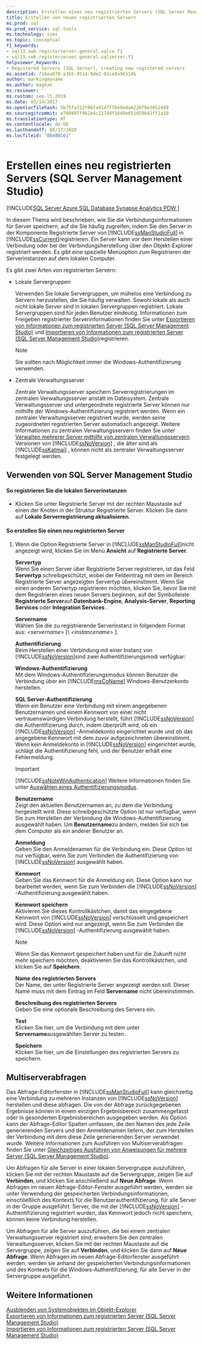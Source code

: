 ```yaml
---
description: Erstellen eines neu registrierten Servers (SQL Server Management Studio)
title: Erstellen von neuen registrierten Servern
ms.prod: sql
ms.prod_service: sql-tools
ms.technology: ssms
ms.topic: conceptual
f1_keywords:
- sql13.swb.registerserver.general.sqlce.f1
- sql13.swb.registerserver.general.sqlserver.f1
helpviewer_keywords:
- Registered Servers [SQL Server], creating new registered servers
ms.assetid: 716ea070-a3b5-4514-9de2-82ce8a96514b
author: markingmyname
ms.author: maghan
ms.reviewer: ''
ms.custom: seo-lt-2019
ms.date: 03/14/2017
ms.openlocfilehash: 5b75fa312f06fa91d7ffbe9a4a4226f0e3852449
ms.sourcegitcommit: e700497f962e4c2274df16d9e651059b42ff1a10
ms.translationtype: HT
ms.contentlocale: de-DE
ms.lasthandoff: 08/17/2020
ms.locfileid: "88480161"
---
```

# <a name="create-a-new-registered-server-sql-server-management-studio"></a>Erstellen eines neu registrierten Servers (SQL Server Management Studio)

[!INCLUDE[SQL Server Azure SQL Database Synapse Analytics PDW ](../../includes/applies-to-version/sql-asdb-asdbmi-asa-pdw.md)]

In diesem Thema wird beschrieben, wie Sie die Verbindungsinformationen für Server speichern, auf die Sie häufig zugreifen, indem Sie den Server in der Komponente Registrierte Server von [!INCLUDE[ssManStudioFull](../../includes/ssmanstudiofull-md.md)] in [!INCLUDE[ssCurrent](../../includes/sscurrent-md.md)]registrieren. Ein Server kann vor dem Herstellen einer Verbindung oder bei der Verbindungsherstellung über den Objekt-Explorer registriert werden. Es gibt eine spezielle Menüoption zum Registrieren der Serverinstanzen auf dem lokalen Computer.  
  
 Es gibt zwei Arten von registrierten Servern:  
  
-   Lokale Servergruppen  
  
     Verwenden Sie lokale Servergruppen, um mühelos eine Verbindung zu Servern herzustellen, die Sie häufig verwalten. Sowohl lokale als auch nicht lokale Server sind in lokalen Servergruppen registriert. Lokale Servergruppen sind für jeden Benutzer eindeutig. Informationen zum Freigeben registrierter Serverinformationen finden Sie unter [Exportieren von Informationen zum registrierten Server &#40;SQL Server Management Studio&#41;](../../tools/sql-server-management-studio/export-registered-server-information-sql-server-management-studio.md) und [Importieren von Informationen zum registrierten Server &#40;SQL Server Management Studio&#41;](../../tools/sql-server-management-studio/import-registered-server-information-sql-server-management-studio.md)registrieren.  
  
    > [!NOTE]  
    >  Sie sollten nach Möglichkeit immer die Windows-Authentifizierung verwenden.  
  
-   Zentrale Verwaltungsserver  
  
     Zentrale Verwaltungsserver speichern Serverregistrierungen im zentralen Verwaltungsserver anstatt im Dateisystem. Zentrale Verwaltungsserver und untergeordnete registrierte Server können nur mithilfe der Windows-Authentifizierung registriert werden. Wenn ein zentraler Verwaltungsserver registriert wurde, werden seine zugeordneten registrierten Server automatisch angezeigt. Weitere Informationen zu zentralen Verwaltungsservern finden Sie unter [Verwalten mehrerer Server mithilfe von zentralen Verwaltungsservern](../../relational-databases/administer-multiple-servers-using-central-management-servers.md). Versionen von [!INCLUDE[ssNoVersion](../../includes/ssnoversion-md.md)] , die älter sind als [!INCLUDE[ssKatmai](../../includes/sskatmai-md.md)] , können nicht als zentraler Verwaltungsserver festgelegt werden.  
  
##  <a name="using-sql-server-management-studio"></a><a name="SSMSProcedure"></a> Verwenden von SQL Server Management Studio  
  
#### <a name="to-automatically-register-the-local-server-instances"></a>So registrieren Sie die lokalen Serverinstanzen  
  
-   Klicken Sie unter Registrierte Server mit der rechten Maustaste auf einen der Knoten in der Struktur Registrierte Server. Klicken Sie dann auf **Lokale Serverregistrierung aktualisieren**.  
  
#### <a name="to-create-a-new-registered-server"></a>So erstellen Sie einen neu registrierten Server  
  
1.  Wenn die Option Registrierte Server in [!INCLUDE[ssManStudioFull](../../includes/ssmanstudiofull-md.md)]nicht angezeigt wird, klicken Sie im Menü **Ansicht** auf **Registrierte Server**.  
  
     **Servertyp**  
     Wenn Sie einen Server über Registrierte Server registrieren, ist das Feld **Servertyp** schreibgeschützt, wobei der Feldeintrag mit dem im Bereich Registrierte Server angezeigten Servertyp übereinstimmt. Wenn Sie einen anderen Servertyp registrieren möchten, klicken Sie, bevor Sie mit dem Registrieren eines neuen Servers beginnen, auf der Symbolleiste **Registrierte Server**auf **Datenbank-Engine**, **Analysis-Server**, **Reporting Services** oder **Integration Services** .  
  
     **Servername**  
     Wählen Sie die zu registrierende Serverinstanz in folgendem Format aus: *\<servername>* [\\ *\<instancename>* ].  
  
     **Authentifizierung**  
     Beim Herstellen einer Verbindung mit einer Instanz von [!INCLUDE[ssNoVersion](../../includes/ssnoversion-md.md)]sind zwei Authentifizierungsmodi verfügbar:  
  
     **Windows-Authentifizierung**  
     Mit dem Windows-Authentifizierungsmodus können Benutzer die Verbindung über ein [!INCLUDE[msCoName](../../includes/msconame-md.md)] Windows-Benutzerkonto herstellen.  
  
     **SQL Server-Authentifizierung**  
     Wenn ein Benutzer eine Verbindung mit einem angegebenen Benutzernamen und einem Kennwort von einer nicht vertrauenswürdigen Verbindung herstellt, führt [!INCLUDE[ssNoVersion](../../includes/ssnoversion-md.md)] die Authentifizierung durch, indem überprüft wird, ob ein [!INCLUDE[ssNoVersion](../../includes/ssnoversion-md.md)] -Anmeldekonto eingerichtet wurde und ob das angegebene Kennwort mit dem zuvor aufgezeichneten übereinstimmt. Wenn kein Anmeldekonto in [!INCLUDE[ssNoVersion](../../includes/ssnoversion-md.md)] eingerichtet wurde, schlägt die Authentifizierung fehl, und der Benutzer erhält eine Fehlermeldung.  
  
    > [!IMPORTANT]  
    >  [!INCLUDE[ssNoteWinAuthentication](../../includes/ssnotewinauthentication-md.md)] Weitere Informationen finden Sie unter [Auswählen eines Authentifizierungsmodus](../../relational-databases/security/choose-an-authentication-mode.md).  
  
     **Benutzername**  
     Zeigt den aktuellen Benutzernamen an, zu dem die Verbindung hergestellt wird. Diese schreibgeschützte Option ist nur verfügbar, wenn Sie zum Herstellen der Verbindung die Windows-Authentifizierung ausgewählt haben. Um **Benutzername**zu ändern, melden Sie sich bei dem Computer als ein anderer Benutzer an.  
  
     **Anmeldung**  
     Geben Sie den Anmeldenamen für die Verbindung ein. Diese Option ist nur verfügbar, wenn Sie zum Verbinden die Authentifizierung von [!INCLUDE[ssNoVersion](../../includes/ssnoversion-md.md)] ausgewählt haben.  
  
     **Kennwort**  
     Geben Sie das Kennwort für die Anmeldung ein. Diese Option kann nur bearbeitet werden, wenn Sie zum Verbinden die [!INCLUDE[ssNoVersion](../../includes/ssnoversion-md.md)] -Authentifizierung ausgewählt haben.  
  
     **Kennwort speichern**  
     Aktivieren Sie dieses Kontrollkästchen, damit das eingegebene Kennwort von [!INCLUDE[ssNoVersion](../../includes/ssnoversion-md.md)] verschlüsselt und gespeichert wird. Diese Option wird nur angezeigt, wenn Sie zum Verbinden die [!INCLUDE[ssNoVersion](../../includes/ssnoversion-md.md)] -Authentifizierung ausgewählt haben.  
  
    > [!NOTE]  
    >  Wenn Sie das Kennwort gespeichert haben und für die Zukunft nicht mehr speichern möchten, deaktivieren Sie das Kontrollkästchen, und klicken Sie auf **Speichern**.  
  
     **Name des registrierten Servers**  
     Der Name, der unter Registrierte Server angezeigt werden soll. Dieser Name muss mit dem Eintrag im Feld **Servername** nicht übereinstimmen.  
  
     **Beschreibung des registrierten Servers**  
     Geben Sie eine optionale Beschreibung des Servers ein.  
  
     **Test**  
     Klicken Sie hier, um die Verbindung mit dem unter **Servername**ausgewählten Server zu testen.  
  
     **Speichern**  
     Klicken Sie hier, um die Einstellungen des registrierten Servers zu speichern.  
  
## <a name="multiserver-queries"></a>Multiserverabfragen  
 Das Abfrage-Editorfenster in [!INCLUDE[ssManStudioFull](../../includes/ssmanstudiofull-md.md)] kann gleichzeitig eine Verbindung zu mehreren Instanzen von [!INCLUDE[ssNoVersion](../../includes/ssnoversion-md.md)] herstellen und diese abfragen. Die von der Abfrage zurückgegebenen Ergebnisse können in einem einzigen Ergebnisbereich zusammengefasst oder in gesonderten Ergebnisbereichen ausgegeben werden. Als Option kann der Abfrage-Editor Spalten umfassen, die den Namen des jede Zeile generierenden Servers und den Anmeldenamen liefern, der zum Herstellen der Verbindung mit dem diese Zeile generierenden Server verwendet wurde. Weitere Informationen zum Ausführen von Multiserverabfragen finden Sie unter [Gleichzeitiges Ausführen von Anweisungen für mehrere Server &#40;SQL Server Management Studio&#41;](../../tools/sql-server-management-studio/execute-statements-against-multiple-servers-simultaneously.md).  
  
 Um Abfragen für alle Server in einer lokalen Servergruppe auszuführen, klicken Sie mit der rechten Maustaste auf die Servergruppe, zeigen Sie auf **Verbinden**, und klicken Sie anschließend auf **Neue Abfrage**. Wenn Abfragen im neuen Abfrage-Editor-Fenster ausgeführt werden, werden sie unter Verwendung der gespeicherten Verbindungsinformationen, einschließlich des Kontexts für die Benutzerauthentifizierung, für alle Server in der Gruppe ausgeführt. Server, die mit der [!INCLUDE[ssNoVersion](../../includes/ssnoversion-md.md)] -Authentifizierung registriert wurden, das Kennwort jedoch nicht speichern, können keine Verbindung herstellen.  
  
 Um Abfragen für alle Server auszuführen, die bei einem zentralen Verwaltungsserver registriert sind, erweitern Sie den zentralen Verwaltungsserver, klicken Sie mit der rechten Maustaste auf die Servergruppe, zeigen Sie auf **Verbinden**, und klicken Sie dann auf **Neue Abfrage**. Wenn Abfragen im neuen Abfrage-Editorfenster ausgeführt werden, werden sie anhand der gespeicherten Verbindungsinformationen und des Kontexts für die Windows-Authentifizierung, für alle Server in der Servergruppe ausgeführt.  
  
## <a name="see-also"></a>Weitere Informationen  
 [Ausblenden von Systemobjekten im Objekt-Explorer](../object/hide-system-objects-in-object-explorer.md)   
 [Exportieren von Informationen zum registrierten Server &#40;SQL Server Management Studio&#41;](../../tools/sql-server-management-studio/export-registered-server-information-sql-server-management-studio.md)   
 [Importieren von Informationen zum registrierten Server &#40;SQL Server Management Studio&#41;](../../tools/sql-server-management-studio/import-registered-server-information-sql-server-management-studio.md)  
  
  
